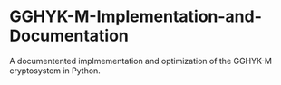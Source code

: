 # GGHYK-M-Implementation-and-Documentation
A documentented implmementation and optimization of the GGHYK-M cryptosystem in Python.
